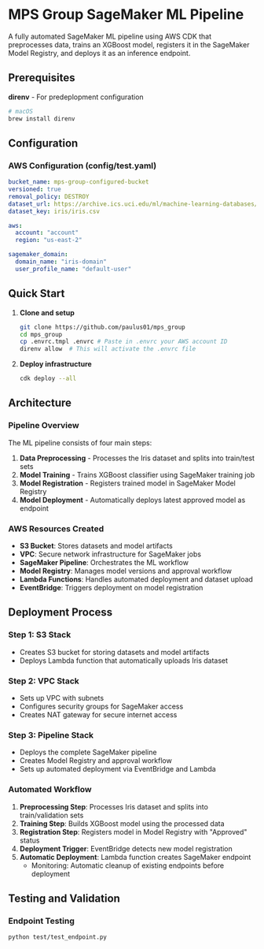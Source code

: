 # MPS Group SageMaker ML Pipeline 

A fully automated SageMaker ML pipeline using AWS CDK that preprocesses data, trains an XGBoost model, registers it in the SageMaker Model Registry, and deploys it as an inference endpoint.

##  Prerequisites

**direnv** - For predeplopment configuration
   ```bash
   # macOS
   brew install direnv
   ```

##  Configuration

### AWS Configuration (config/test.yaml)
```yaml
bucket_name: mps-group-configured-bucket
versioned: true
removal_policy: DESTROY
dataset_url: https://archive.ics.uci.edu/ml/machine-learning-databases/iris/iris.data
dataset_key: iris/iris.csv

aws:
  account: "account"
  region: "us-east-2"

sagemaker_domain:
  domain_name: "iris-domain"
  user_profile_name: "default-user"
```

##  Quick Start

1. **Clone and setup**
   ```bash
   git clone https://github.com/paulus01/mps_group
   cd mps_group
   cp .envrc.tmpl .envrc # Paste in .envrc your AWS account ID
   direnv allow  # This will activate the .envrc file
   ```

2. **Deploy infrastructure**
   ```bash
   cdk deploy --all
   ```

## Architecture

### Pipeline Overview
The ML pipeline consists of four main steps:
1. **Data Preprocessing**  - Processes the Iris dataset and splits into train/test sets
2. **Model Training**  - Trains XGBoost classifier using SageMaker training job  
3. **Model Registration**  - Registers trained model in SageMaker Model Registry
4. **Model Deployment**  - Automatically deploys latest approved model as endpoint

### AWS Resources Created
- **S3 Bucket**: Stores datasets and model artifacts
- **VPC**: Secure network infrastructure for SageMaker jobs
- **SageMaker Pipeline**: Orchestrates the ML workflow
- **Model Registry**: Manages model versions and approval workflow
- **Lambda Functions**: Handles automated deployment and dataset upload
- **EventBridge**: Triggers deployment on model registration

##  Deployment Process

### Step 1: S3 Stack
- Creates S3 bucket for storing datasets and model artifacts
- Deploys Lambda function that automatically uploads Iris dataset

### Step 2: VPC Stack  
- Sets up VPC with subnets
- Configures security groups for SageMaker access
- Creates NAT gateway for secure internet access

### Step 3: Pipeline Stack
- Deploys the complete SageMaker pipeline
- Creates Model Registry and approval workflow
- Sets up automated deployment via EventBridge and Lambda

### Automated Workflow
1. **Preprocessing Step**: Processes Iris dataset and splits into train/validation sets
2. **Training Step**: Builds XGBoost model using the processed data
3. **Registration Step**: Registers model in Model Registry with "Approved" status
4. **Deployment Trigger**: EventBridge detects new model registration
5. **Automatic Deployment**: Lambda function creates SageMaker endpoint
   - Monitoring: Automatic cleanup of existing endpoints before deployment

##  Testing and Validation

### Endpoint Testing
```bash
python test/test_endpoint.py
```